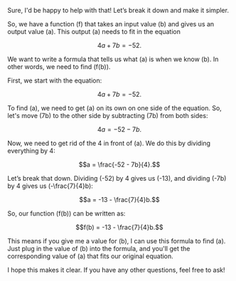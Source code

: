 Sure, I'd be happy to help with that! Let’s break it down and make it simpler.

So, we have a function \(f\) that takes an input value \(b\) and gives us an output value \(a\). This output \(a\) needs to fit in the equation 

$$4a + 7b = -52.$$

We want to write a formula that tells us what \(a\) is when we know \(b\). In other words, we need to find \(f(b)\).

First, we start with the equation:

$$4a + 7b = -52.$$

To find \(a\), we need to get \(a\) on its own on one side of the equation. So, let's move \(7b\) to the other side by subtracting \(7b\) from both sides:

$$4a = -52 - 7b.$$

Now, we need to get rid of the 4 in front of \(a\). We do this by dividing everything by 4:

$$a = \frac{-52 - 7b}{4}.$$

Let’s break that down. Dividing \(-52\) by 4 gives us \(-13\), and dividing \(-7b\) by 4 gives us \(-\frac{7}{4}b\):

$$a = -13 - \frac{7}{4}b.$$

So, our function \(f(b)\) can be written as:

$$f(b) = -13 - \frac{7}{4}b.$$

This means if you give me a value for \(b\), I can use this formula to find \(a\). Just plug in the value of \(b\) into the formula, and you'll get the corresponding value of \(a\) that fits our original equation.

I hope this makes it clear. If you have any other questions, feel free to ask!